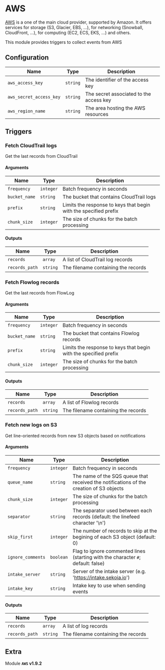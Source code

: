 # AWS

[AWS](https://aws.amazon.com/) is a one of the main cloud provider, supported by Amazon. It offers services for storage (S3, Glacier, EBS, ...), for networking (Snowball, CloudFront, ...), for computing (EC2, ECS, EKS, ...) and others.

This module provides triggers to collect events from AWS

## Configuration

| Name      |  Type   |  Description  |
| --------- | ------- | --------------------------- |
| `aws_access_key` | `string` | The identifier of the access key |
| `aws_secret_access_key` | `string` | The secret associated to the access key |
| `aws_region_name` | `string` | The area hosting the AWS resources |

## Triggers

### Fetch CloudTrail logs

Get the last records from CloudTrail

#### Arguments

| Name      |  Type   |  Description  |
| --------- | ------- | --------------------------- |
| `frequency` | `integer` | Batch frequency in seconds |
| `bucket_name` | `string` | The bucket that contains CloudTrail logs |
| `prefix` | `string` | Limits the response to keys that begin with the specified prefix |
| `chunk_size` | `integer` | The size of chunks for the batch processing |


#### Outputs

| Name      |  Type   |  Description  |
| --------- | ------- | --------------------------- |
| `records` | `array` | A list of CloudTrail log records |
| `records_path` | `string` | The filename containing the records |


### Fetch Flowlog records

Get the last records from FlowLog

#### Arguments

| Name      |  Type   |  Description  |
| --------- | ------- | --------------------------- |
| `frequency` | `integer` | Batch frequency in seconds |
| `bucket_name` | `string` | The bucket that contains Flowlog records |
| `prefix` | `string` | Limits the response to keys that begin with the specified prefix |
| `chunk_size` | `integer` | The size of chunks for the batch processing |


#### Outputs

| Name      |  Type   |  Description  |
| --------- | ------- | --------------------------- |
| `records` | `array` | A list of Flowlog records |
| `records_path` | `string` | The filename containing the records |


### Fetch new logs on S3

Get line-oriented records from new S3 objects based on notifications

#### Arguments

| Name      |  Type   |  Description  |
| --------- | ------- | --------------------------- |
| `frequency` | `integer` | Batch frequency in seconds |
| `queue_name` | `string` | The name of the SQS queue that received the notifications of the creation of S3 objects |
| `chunk_size` | `integer` | The size of chunks for the batch processing |
| `separator` | `string` | The separator used between each records (default: the linefeed character '\n') |
| `skip_first` | `integer` | The number of records to skip at the begining of each S3 object (default: 0) |
| `ignore_comments` | `boolean` | Flag to ignore commented lines (starting with the character `#`; default: false) |
| `intake_server` | `string` | Server of the intake server (e.g. 'https://intake.sekoia.io') |
| `intake_key` | `string` | Intake key to use when sending events |


#### Outputs

| Name      |  Type   |  Description  |
| --------- | ------- | --------------------------- |
| `records` | `array` | A list of log records |
| `records_path` | `string` | The filename containing the records |


## Extra

Module **`AWS` v1.9.2**